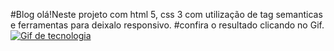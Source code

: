 #Blog
olá!Neste projeto com html 5, css 3 com utilização de tag semanticas e ferramentas para deixalo responsivo.
#confira o resultado clicando no Gif.
<a href=" https://pablohenrique2.github.io/projeto-simples/" target="_blank" ><img src="https://th.bing.com/th/id/R.16248c2f1d80db9bebb374bcaabccd2b?rik=fWnhbiFZNYHBkA&pid=ImgRaw&r=0" alt="Gif de tecnologia"></a>
